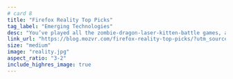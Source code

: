```yaml
---
# card 8
title: "Firefox Reality Top Picks"
tag_label: "Emerging Technologies"
desc: "You’ve played all the zombie-dragon-laser-kitten-battle games, and now you’re wondering… what else is there?"
link_url: "https://blog.mozvr.com/firefox-reality-top-picks/?utm_source=www.mozilla.org&utm_medium=referral&utm_campaign=homepage&utm_content=card"
size: "medium"
image: "reality.jpg"
aspect_ratio: "3-2"
include_highres_image: true
---
```

